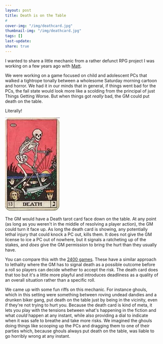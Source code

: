 ```yaml
---
layout: post
title: Death is on the Table  
#
cover-img: "/img/deathcard.jpg"
thumbnail-img: "/img/deathcard.jpg"
tags: []
last-update: 
share: true
---
```

I wanted to share a little mechanic from a rather defunct RPG project I was working on a few years ago with [Matt](https://hexculture.com/).

We were working on a game focused on child and adolescent PCs that walked a tightrope tonally between a wholesome Saturday morning cartoon and horror. We had it in our minds that in general, if things went bad for the PCs, the fail state would look more like a scolding from the principal of just Things Getting Worse. But when things got *really* bad, the GM could put death on the table.

Literally!

![Death tarot card](img/deathcard.jpg)

The GM would have a Death tarot card face down on the table. At any point (as long as you weren't in the middle of resolving a player action), the GM could turn it face up. As long the death card is showing, any potentially lethal injury that could knock a PC out, kills them. It does not give the GM license to ice a PC out of nowhere, but it signals a ratcheting up of the stakes, and _does_ give the GM permission to bring the hurt than they usually have.

You can compare this with the [2400 games](https://jasontocci.itch.io/2400). These have a similar approach to lethality where the GM has to signal death as a possible outcome before a roll so players can decide whether to accept the risk. The death card does that too but it's a little more playful and introduces deadliness as a quality of an overall situation rather than a specific roll.

We came up with some fun riffs on this mechanic. For instance ghouls, which in this setting were something between roving undead dandies and a drunken biker gang, put death on the table just by being in the vicinity, even if they're not trying to hurt you. Because the death card is kind of meta, it lets you play with the tensions between what's happening in the fiction and what _could_ happen at any instant, while also providing a dial to indicate when it was safe to breathe and take more risks. We imagined the ghouls doing things like scooping up the PCs and dragging them to one of their parties which, because ghouls always put death on the table, was liable to go horribly wrong at any instant.
